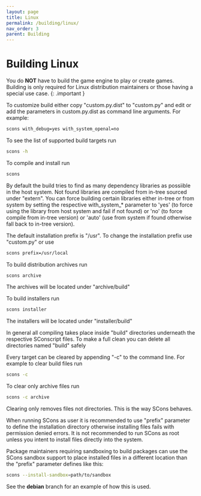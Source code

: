 ```yaml
---
layout: page
title: Linux
permalink: /building/linux/
nav_order: 3
parent: Building
---
```


# Building Linux

You do __NOT__ have to build the game engine to play or create games.
Building is only required for Linux distribution maintainers or those
having a special use case.
{: .important }

To customize build either copy "custom.py.dist" to "custom.py" and edit or add the
parameters in custom.py.dist as command line arguments. For example:

```bash
scons with_debug=yes with_system_openal=no
```

To see the list of supported build targets run

```bash
scons -h
```

To compile and install run

```bash
scons
```

By default the build tries to find as many dependency libraries as possiible in
the host system. Not found libraries are compiled from in-tree sourced under "extern".
You can force building certain libraries either in-tree or from system by setting the
respective with_system_* parameter to 'yes' (to force using the library from host
system and fail if not found) or 'no' (to force compile from in-tree version) or
'auto' (use from system if found otherwise fall back to in-tree version).

The default installation prefix is "/usr". To change the installation prefix use
"custom.py" or use

```bash
scons prefix=/usr/local
```

To build distribution archives run

```bash
scons archive
```

The archives will be located under "archive/build"

To build installers run

```bash
scons installer
```

The installers will be located under "installer/build"

In general all compiling takes place inside "build" directories underneath the
respective SConscript files. To make a full clean you can delete all directories
named "build" safely

Every target can be cleared by appending "-c" to the command line. For example
to clear build files run

```bash
scons -c
```

To clear only archive files run

```bash
scons -c archive
```

Clearing only removes files not directories. This is the way SCons behaves.

When running SCons as user it is recommended to use "prefix" parameter to define
the installation directory otherwise installing files fails with permission
denied errors. It is not recommended to run SCons as root unless you intent to
install files directly into the system.

Package maintainers requiring sandboxing to build packages can use the SCons
sandbox support to place installed files in a different location than the
"prefix" parameter defines like this:

```bash
scons --install-sandbox=path/to/sandbox
```

See the __debian__ branch for an example of how this is used.
